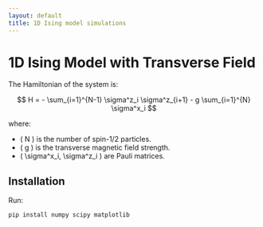 ```yaml
---
layout: default
title: 1D Ising model simulations
---
```


<script type="text/javascript" async
  src="https://cdnjs.cloudflare.com/ajax/libs/mathjax/3.2.0/es5/tex-mml-chtml.js">
</script>

# 1D Ising Model with Transverse Field

The Hamiltonian of the system is:

$$ H = - \sum_{i=1}^{N-1} \sigma^z_i \sigma^z_{i+1} - g \sum_{i=1}^{N} \sigma^x_i $$

where:
- \( N \) is the number of spin-1/2 particles.
- \( g \) is the transverse magnetic field strength.
- \( \sigma^x_i, \sigma^z_i \) are Pauli matrices.

## Installation
Run:
```bash
pip install numpy scipy matplotlib
